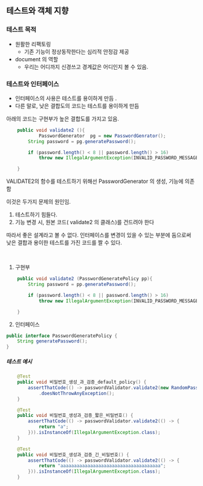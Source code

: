 
## 테스트와 객체 지향

### 테스트 목적

- 원활한 리팩토링 
  - 기존 기능이 정상동작한다는 심리적 안정감 제공
- document 의 역할 
    - 우리는 어디까지 신경쓰고 경계값은 어디인지 볼 수 있음. 
  
### 테스트와 인터페이스

- 인터페이스의 사용은 테스트를 용이하게 만듬 .
- 다른 말로, 낮은 결합도의 코드는 테스트를 용이하게 만듬 

아래의 코드는 구현부가 높은 결합도를 가지고 있음.

```java
	public void validate2 (){
	        PasswordGenerator  pg = new PasswordGenrator();
		String password = pg.generatePassword();

		if (password.length() < 8 || password.length() > 16)
			throw new IllegalArgumentException(INVALID_PASSWORD_MESSAGE);

	}
```

VALIDATE2의 함수를 테스트하기 위해선 PasswordGenerator 의 생성, 기능에 의존함

이것은 두가지 문제의 원인임.
1. 테스트하기 힘들다. 
2. 기능 변경 시, 원본 코드( validate2 의 클래스)를 건드려야 한다

따라서 좋은 설계라고 볼 수 없다. 인터페이스를 변경이 있을 수 있는 부분에 둠으로써 낮은 결합과 용이한 테스트를 가진 코드를 짤 수 있다.



</br>

1. 구현부 
```java
	public void validate2 (PasswordGeneratePolicy pp){
		String password = pp.generatePassword();

		if (password.length() < 8 || password.length() > 16)
			throw new IllegalArgumentException(INVALID_PASSWORD_MESSAGE);

	}

```

2. 인터페이스 
```java
public interface PasswordGeneratePolicy {
	String generatePassword();
}

```

##### 테스트 예시 

```java
	@Test
	public void 비밀번호_생성_과_검증_default_policy() {
		assertThatCode(() -> passwordValidator.validate2(new RandomPasswordGenerator()))
			.doesNotThrowAnyException();
	}

	@Test
	public void 비밀번호_생성과_검증_짧은_비밀번호() {
		assertThatCode(() -> passwordValidator.validate2(() -> {
			return "a";
		})).isInstanceOf(IllegalArgumentException.class);
	}

	@Test
	public void 비밀번호_생성과_검증_긴_비밀번호() {
		assertThatCode(() -> passwordValidator.validate2(() -> {
			return "aaaaaaaaaaaaaaaaaaaaaaaaaaaaaaaaaaaaa";
		})).isInstanceOf(IllegalArgumentException.class);
	}

```
